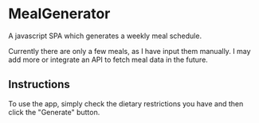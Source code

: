 # MealGenerator
A javascript SPA which generates a weekly meal schedule.

Currently there are only a few meals, as I have input them manually. I may add more or integrate an API to fetch meal data in the future.

## Instructions
To use the app, simply check the dietary restrictions you have and then click the "Generate" button.
